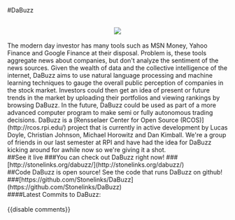 #DaBuzz
<center>
<br>
<img src="{{wr}}static/img/stupid.png">
</center>
<br>
The modern day investor has many tools such as MSN Money, Yahoo Finance and Google Finance at their disposal. Problem is, these tools aggregate news about companies, but don't analyze the sentiment of the news sources. Given the wealth of data and the collective intelligence of the internet, DaBuzz aims to use natural language processing and machine learning techniques to gauge the overall public perception of companies in the stock market. Investors could then get an idea of present or future trends in the market by uploading their portfolios and viewing rankings by browsing DaBuzz. In the future, DaBuzz could be used as part of a more advanced computer program to make semi or fully autonomous trading decisions.
DaBuzz is a [Rensselaer Center for Open Source (RCOS)](http://rcos.rpi.edu/) project that is currently in active development by Lucas Doyle, Christian Johnson, Michael Horowitz and Dan Kimball. We're a group of friends in our last semester at RPI and have had the idea for DaBuzz kicking around for awhile now so we're giving it a shot.
<br>
##See it live
###You can check out DaBuzz right now!
###[http://stonelinks.org/dabuzz/](http://stonelinks.org/dabuzz/)
<br>
##Code
DaBuzz is open source! See the code that runs DaBuzz on github!
###[https://github.com/Stonelinks/DaBuzz](https://github.com/Stonelinks/DaBuzz)
<br>
<script type="text/javascript">
$(window).load(function () {
  var c = new libgithub.Badge('Stonelinks', 'DaBuzz');
  c.numCommitsIs(8);
  c.targetIs('#commits');
});
</script>
####Latest Commits to DaBuzz:
<div id="commits"></div>
<br>
{{disable comments}}
